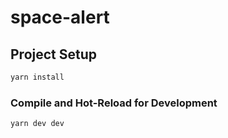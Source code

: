 # space-alert

## Project Setup

```sh
yarn install
```

### Compile and Hot-Reload for Development

```sh
yarn dev dev
```
